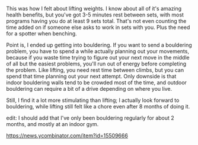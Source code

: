 This was how I felt about lifting weights. I know about all of it's amazing health benefits, but you've got 3-5 minutes rest between sets, with most programs having you do at least 9 sets total. That's not even counting the time added on if someone else asks to work in sets with you. Plus the need for a spotter when benching.

Point is, I ended up getting into bouldering. If you want to send a bouldering problem, you have to spend a while actually planning out your movements, because if you waste time trying to figure out your next move in the middle of all but the easiest problems, you'll run out of energy before completing the problem. Like lifting, you need rest time between climbs, but you can spend that time planning out your next attempt. Only downside is that indoor bouldering walls tend to be crowded most of the time, and outdoor bouldering can require a bit of a drive depending on where you live.

Still, I find it a lot more stimulating than lifting; I actually look forward to bouldering, while lifting still felt like a chore even after 8 months of doing it.

edit: I should add that I've only been bouldering regularly for about 2 months, and mostly at an indoor gym.

https://news.ycombinator.com/item?id=15509666
